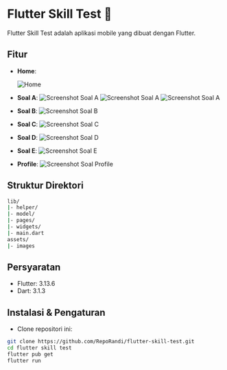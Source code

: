 # Flutter Skill Test 🌊

Flutter Skill Test adalah aplikasi mobile yang dibuat dengan Flutter.

## Fitur

- **Home**:
  
  ![Home](https://github.com/RepoRandi/flutter-skill-test/assets/63716330/b6bc90c3-1534-48fd-a812-c5716207f6aa)
- **Soal A**:
  ![Screenshot Soal A](https://your-image-url-here.com/screenshot.png)
  ![Screenshot Soal A](https://your-image-url-here.com/screenshot.png)
  ![Screenshot Soal A](https://your-image-url-here.com/screenshot.png)
- **Soal B**:
  ![Screenshot Soal B](https://your-image-url-here.com/screenshot.png)
- **Soal C**:
  ![Screenshot Soal C](https://your-image-url-here.com/screenshot.png)
- **Soal D**:
  ![Screenshot Soal D](https://your-image-url-here.com/screenshot.png)
- **Soal E**:
  ![Screenshot Soal E](https://your-image-url-here.com/screenshot.png)
- **Profile**:
  ![Screenshot Soal Profile](https://your-image-url-here.com/screenshot.png)

## Struktur Direktori

```bash
lib/
|- helper/
|- model/
|- pages/
|- widgets/
|- main.dart
assets/
|- images
```

## Persyaratan

- Flutter: 3.13.6
- Dart: 3.1.3

## Instalasi & Pengaturan

- Clone repositori ini:

```bash
git clone https://github.com/RepoRandi/flutter-skill-test.git
cd flutter skill test
flutter pub get
flutter run
```

